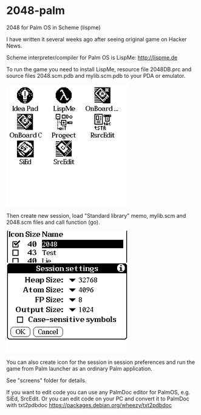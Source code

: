 2048-palm
=========

2048 for Palm OS in Scheme (lispme)

I have written it several weeks ago after seeing original game on Hacker News.

Scheme interpreter/compiler for Palm OS is LispMe: http://lispme.de

To run the game you need to install LispMe, resource file 2048DB.prc and source files
2048.scm.pdb and mylib.scm.pdb to your PDA or emulator.

![Step one](https://github.com/naa/2048-palm/raw/master/screens/1.png)

Then create new session, load "Standard library" memo, mylib.scm and 2048.scm files
and call function (go).

![Step two](https://github.com/naa/2048-palm/raw/master/screens/2.png)


You can also create icon for the session in session preferences and run the game
from Palm launcher as an ordinary Palm application.

See "screens" folder for details.


If you want to edit code you can use any PalmDoc editor for PalmOS, e.g. SiEd, SrcEdit.
Or you can edit code on your PC and convert it to PalmDoc with txt2pdbdoc
https://packages.debian.org/wheezy/txt2pdbdoc

